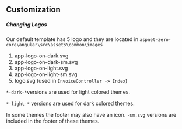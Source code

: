 ## Customization

##### Changing Logos

Our default template has 5 logo and they are located in `aspnet-zero-core\angular\src\assets\common\images`

1. app-logo-on-dark.svg
2. app-logo-on-dark-sm.svg
3. app-logo-on-light.svg
4. app-logo-on-light-sm.svg
5. logo.svg (used in `InvoiceController -> Index`)

`*-dark-*`versions are used for light colored themes.

`*-light-*` versions are used for dark colored themes.

In some themes the footer may also have an icon.  `-sm.svg` versions are included in the footer of these themes.
